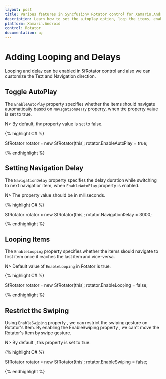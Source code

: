 ```yaml
---
layout: post
title: Various features in Syncfusion® Rotator control for Xamarin.Android 
description: Learn how to set the autoplay option, loop the items, enable Text Area and choose the navigation direction in Rotator control for Xamarin.Android
platform: Xamarin.Android 
control: Rotator
documentation: ug
---
```


# Adding Looping and Delays

Looping and delay can be enabled in SfRotator control and also we can customize the Text and Navigation direction.

## Toggle AutoPlay

The `EnableAutoPlay` property specifies whether the items should navigate automatically based on `NavigationDelay` property, when the property value is set to true.

N> By default, the property value is set to false.

{% highlight C# %}

SfRotator rotator = new SfRotator(this);
rotator.EnableAutoPlay = true;

{% endhighlight %}

## Setting Navigation Delay

The `NavigationDelay` property specifies the delay duration while switching to next navigation item, when `EnableAutoPlay` property is enabled.

N> The property value should be in milliseconds.

{% highlight C# %}

SfRotator rotator = new SfRotator(this);
rotator.NavigationDelay = 3000;

{% endhighlight %}

## Looping Items

The `EnableLooping` property specifies whether the items should navigate to first item once it reaches the last item and vice-versa.

N> Default value of `EnableLooping` in Rotator is true.

{% highlight C# %}

SfRotator rotator = new SfRotator(this);
rotator.EnableLooping = false;

{% endhighlight %}

## Restrict the Swiping

Using `EnableSwiping` property , we can restrict the swiping gesture on Rotator's Item. By enabling the EnableSwiping property , we can't move the Rotator's Item by swipe gesture.

N> By default , this property is set to true. 

{% highlight C# %}

SfRotator rotator = new SfRotator(this);
rotator.EnableSwiping = false;

{% endhighlight %}




